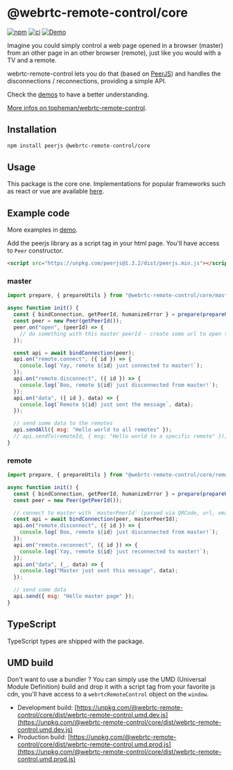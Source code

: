 # @webrtc-remote-control/core

[![npm](https://img.shields.io/npm/v/@webrtc-remote-control/core?color=blue)](https://www.npmjs.com/package/@webrtc-remote-control/core)
[![ci](https://github.com/topheman/webrtc-remote-control/actions/workflows/ci.yml/badge.svg)](https://github.com/topheman/webrtc-remote-control/actions/workflows/ci.yml)
[![Demo](https://img.shields.io/badge/demo-online-blue.svg)](http://webrtc-remote-control.vercel.app/)

Imagine you could simply control a web page opened in a browser (master) from an other page in an other browser (remote), just like you would with a TV and a remote.

webrtc-remote-control lets you do that (based on [PeerJS](https://peerjs.com)) and handles the disconnections / reconnections, providing a simple API.

Check the [demos](https://github.com/topheman/webrtc-remote-control/tree/master/demo#readme) to have a better understanding.

[More infos on topheman/webrtc-remote-control](https://github.com/topheman/webrtc-remote-control#readme).

## Installation

```sh
npm install peerjs @webrtc-remote-control/core
```

## Usage

This package is the core one. Implementations for popular frameworks such as react or vue are available [here](https://github.com/topheman/webrtc-remote-control/tree/master/packages).

## Example code

More examples in [demo](https://github.com/topheman/webrtc-remote-control/tree/master/demo).

Add the peerjs library as a script tag in your html page. You'll have access to `Peer` constructor.

```html
<script src="https://unpkg.com/peerjs@1.3.2/dist/peerjs.min.js"></script>
```

### master

```js
import prepare, { prepareUtils } from "@webrtc-remote-control/core/master";

async function init() {
  const { bindConnection, getPeerId, humanizeError } = prepare(prepareUtils());
  const peer = new Peer(getPeerId());
  peer.on("open", (peerId) => {
    // do something with this master peerId - create some url to open the browser based on it
  });

  const api = await bindConnection(peer);
  api.on("remote.connect", ({ id }) => {
    console.log(`Yay, remote ${id} just connected to master!`);
  });
  api.on("remote.disconnect", ({ id }) => {
    console.log(`Boo, remote ${id} just disconnected from master!`);
  });
  api.on("data", ({ id }, data) => {
    console.log(`Remote ${id} just sent the message`, data);
  });

  // send some data to the remotes
  api.sendAll({ msg: "Hello world to all remotes" });
  // api.sendTo(remoteId, { msg: "Hello world to a specific remote" });
}
```

### remote

```js
import prepare, { prepareUtils } from "@webrtc-remote-control/core/remote";

async function init() {
  const { bindConnection, getPeerId, humanizeError } = prepare(prepareUtils());
  const peer = new Peer(getPeerId());

  // connect to master with `masterPeerId` (passed via QRCode, url, email ...)
  const api = await bindConnection(peer, masterPeerId);
  api.on("remote.disconnect", ({ id }) => {
    console.log(`Boo, remote ${id} just disconnected from master!`);
  });
  api.on("remote.reconnect", ({ id }) => {
    console.log(`Yay, remote ${id} just reconnected to master!`);
  });
  api.on("data", (_, data) => {
    console.log("Master just sent this message", data);
  });

  // send some data
  api.send({ msg: "Hello master page" });
}
```

## TypeScript

TypeScript types are shipped with the package.

## UMD build

Don't want to use a bundler ? You can simply use the UMD (Universal Module Definition) build and drop it with a script tag from your favorite js cdn, you'll have access to a `webrtcRemoteControl` object on the `window`.

- Development build: [https://unpkg.com/@webrtc-remote-control/core/dist/webrtc-remote-control.umd.dev.js](https://unpkg.com/@webrtc-remote-control/core/dist/webrtc-remote-control.umd.dev.js)
- Production build: [https://unpkg.com/@webrtc-remote-control/core/dist/webrtc-remote-control.umd.prod.js](https://unpkg.com/@webrtc-remote-control/core/dist/webrtc-remote-control.umd.prod.js)
